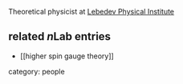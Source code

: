 

Theoretical physicist at [Lebedev Physical Institute](http://www.lebedev.ru/en/structure.html)

## related $n$Lab entries

* [[higher spin gauge theory]]

category: people
